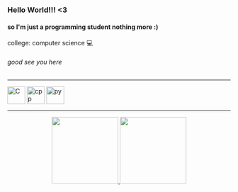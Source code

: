 ### Hello World!!! <3

#### so I'm just a programming student nothing more :)
college: computer science :computer:
###### good see you here 

------------------------------------------------------------------------------------------------------------------------------------------------------------

<img align="center" src="https://cdn.jsdelivr.net/gh/devicons/devicon/icons/c/c-plain.svg" alt="C" width="40" height="40" style="max-width:100%;"></img>
<img align="center" src="https://cdn.jsdelivr.net/gh/devicons/devicon/icons/cplusplus/cplusplus-plain.svg" alt="cpp" width="40" height="40" style="max-width:100%;"></img>
<img align="center" src="https://cdn.jsdelivr.net/gh/devicons/devicon/icons/python/python-plain.svg" alt="py" width="40" height="40" style="max-width:100%;"></img>

------------------------------------------------------------------------------------------------------------------------------------------------------------
<div align="center">
  <a href="https://github.com/FelixClone">
  <img height="150em" src="https://github-readme-stats.vercel.app/api?username=FelixClone&show_icons=true&theme=tokyonight&include_all_commits=true&count_private=true"/>
    
  <img height="150em" src="https://github-readme-stats.vercel.app/api/top-langs/?username=FelixClone&layout=compact&langs_count=7&theme=tokyonight"/>
</div>

<!--
![Snake animation](https://github.com/FelixClone/FelixClone/blob/output/github-contribution-grid-snake.svg)
![snake animation](https://github.com/FelixClone/FelixClone/blob/output/github-contribution-grid-snake2.svg)
**FelixClone/FelixClone** is a ✨ _special_ ✨ repository because its `README.md` (this file) appears on your GitHub profile.

Here are some ideas to get you started:

- 🔭 I’m currently working on ...
- 🌱 I’m currently learning ...
- 👯 I’m looking to collaborate on ...
- 🤔 I’m looking for help with ...
- 💬 Ask me about ...
- 📫 How to reach me: ...
- 😄 Pronouns: ...
- ⚡ Fun fact: ...
-->
